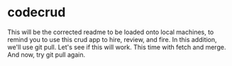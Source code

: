 # codecrud
This will be the corrected readme to be loaded onto local machines, to remind you to use this crud app to hire, review, and fire.
In this addition, we'll use git pull.
Let's see if this will work.
This time with fetch and merge.
And now, try git pull again.
